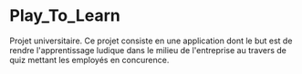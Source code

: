 # Play_To_Learn
Projet universitaire. Ce projet consiste en une application dont le but est de rendre l'apprentissage ludique dans le milieu de l'entreprise au travers de quiz mettant les  employés en concurence.
